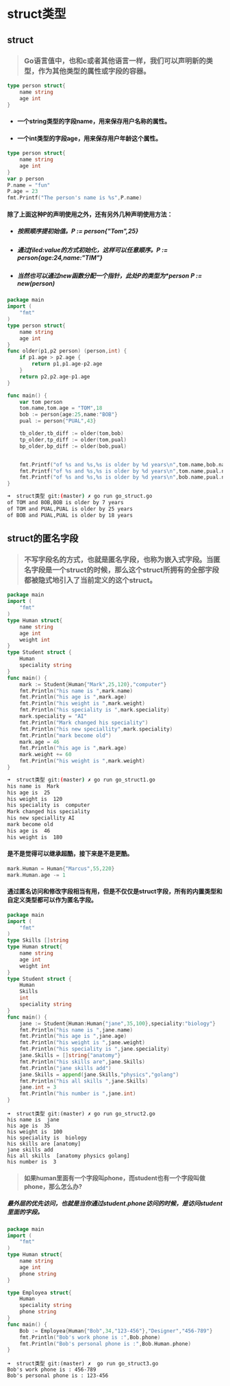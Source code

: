 # struct类型
## struct
> ### Go语言值中，也和c或者其他语言一样，我们可以声明新的类型，作为其他类型的属性或字段的容器。
```go
type person struct{
    name string
    age int
}
```
- #### 一个string类型的字段name，用来保存用户名称的属性。
- #### 一个int类型的字段age，用来保存用户年龄这个属性。
```go
type person struct{
    name string
    age int
}
var p person
P.name = "fun"
P.age = 23
fmt.Printf("The person's name is %s",P.name)
```
#### 除了上面这种P的声明使用之外，还有另外几种声明使用方法：
- ##### 按照顺序提初始值。P := person{"Tom",25}
- ##### 通过filed:value的方式初始化，这样可以任意顺序。P := person{age:24,name:"TIM"}
- ##### 当然也可以通过new函数分配一个指针，此处P的类型为*person P := new(person)
```go
package main
import (
	"fmt"
)
type person struct{
	name string
	age int
}
func older(p1,p2 person) (person,int) {
	if p1.age > p2.age {
		return p1,p1.age-p2.age
	}
	return p2,p2.age-p1.age
}

func main() {
	var tom person
	tom.name,tom.age = "TOM",18
	bob := person{age:25,name:"BOB"}
	pual := person{"PUAL",43}

	tb_older,tb_diff := older(tom,bob)
	tp_older,tp_diff := older(tom,pual)
	bp_older,bp_diff := older(bob,pual)


	fmt.Printf("of %s and %s,%s is older by %d years\n",tom.name,bob.name,tb_older.name,tb_diff)
	fmt.Printf("of %s and %s,%s is older by %d years\n",tom.name,pual.name,tp_older.name,tp_diff)
	fmt.Printf("of %s and %s,%s is older by %d years\n",bob.name,pual.name,bp_older.name,bp_diff)
}
```
```bash
➜  struct类型 git:(master) ✗ go run go_struct.go 
of TOM and BOB,BOB is older by 7 years
of TOM and PUAL,PUAL is older by 25 years
of BOB and PUAL,PUAL is older by 18 years
```
## struct的匿名字段
> ### 不写字段名的方式，也就是匿名字段，也称为嵌入式字段。当匿名字段是一个struct的时候，那么这个struct所拥有的全部字段都被隐式地引入了当前定义的这个struct。
```go
package main
import (
	"fmt"
)
type Human struct{
	name string
	age int
	weight int
}
type Student struct {
	Human
	speciality string
}
func main() {
	mark := Student{Human{"Mark",25,120},"computer"}
	fmt.Println("his name is ",mark.name)
	fmt.Println("his age is ",mark.age)
	fmt.Println("his weight is ",mark.weight)
	fmt.Println("his speciality is ",mark.speciality)
	mark.speciality = "AI"
	fmt.Println("Mark changed his speciality")
	fmt.Println("his new speciallity",mark.speciality)
	fmt.Println("mark become old")
	mark.age = 46
	fmt.Println("his age is ",mark.age)
	mark.weight += 60
	fmt.Println("his weight is ",mark.weight)
}
```
```bash
➜  struct类型 git:(master) ✗ go run go_struct1.go 
his name is  Mark
his age is  25
his weight is  120
his speciality is  computer
Mark changed his speciality
his new speciallity AI
mark become old
his age is  46
his weight is  180
```
#### 是不是觉得可以继承超酷，接下来是不是更酷。
```go
mark.Human = Human{"Marcus",55,220}
mark.Human.age -= 1
```
#### 通过匿名访问和修改字段相当有用，但是不仅仅是struct字段，所有的内置类型和自定义类型都可以作为匿名字段。
```go
package main
import (
	"fmt"
)
type Skills []string
type Human struct{
	name string
	age int
	weight int
}
type Student struct {
	Human
	Skills
	int
	speciality string
}
func main() {
	jane := Student{Human:Human{"jane",35,100},speciality:"biology"}
	fmt.Println("his name is ",jane.name)
	fmt.Println("his age is ",jane.age)
	fmt.Println("his weight is ",jane.weight)
	fmt.Println("his speciality is ",jane.speciality)
	jane.Skills = []string{"anatomy"}
	fmt.Println("his skills are",jane.Skills)
	fmt.Println("jane skills add")
	jane.Skills = append(jane.Skills,"physics","golang")
	fmt.Println("his all skills ",jane.Skills)
	jane.int = 3
	fmt.Println("his number is ",jane.int)
}
```
```
➜  struct类型 git:(master) ✗ go run go_struct2.go 
his name is  jane
his age is  35
his weight is  100
his speciality is  biology
his skills are [anatomy]
jane skills add
his all skills  [anatomy physics golang]
his number is  3
```
> #### 如果human里面有一个字段叫phone，而student也有一个字段叫做phone，那么怎么办?
##### 最外层的优先访问，也就是当你通过student.phone访问的时候，是访问student里面的字段。
```go
package main
import (
	"fmt"
)
type Human struct{
	name string
	age int
	phone string
}

type Employea struct{
	Human
	speciality string
	phone string
}
func main() {
	Bob := Employea{Human{"Bob",34,"123-456"},"Designer","456-789"}
	fmt.Println("Bob's work phone is :",Bob.phone)
	fmt.Println("Bob's personal phone is :",Bob.Human.phone)
}
```
```
➜  struct类型 git:(master) ✗  go run go_struct3.go 
Bob's work phone is : 456-789
Bob's personal phone is : 123-456
```